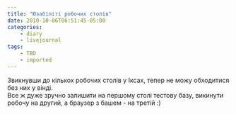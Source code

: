 ```yaml
---
title: "Юзабіліті робочих столів"
date: 2010-10-06T06:51:45-05:00
categories:
    - diary
    - livejournal
tags:
    - TBD
    - imported
---
```


Звикнувши до кількох робочих столів у Іксах, тепер не можу обходитися без них у вінді.  
Все ж дуже зручно залишити на першому столі тестову базу, викинути робочу на другий, а браузер з башем - на третій :)